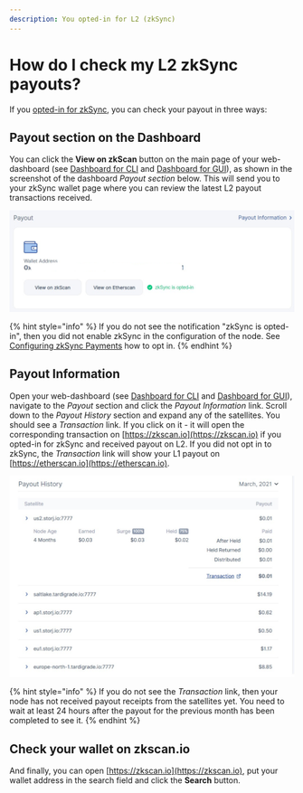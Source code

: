 ```yaml
---
description: You opted-in for L2 (zkSync)
---
```


# How do I check my L2 zkSync payouts?

If you [opted-in for zkSync](../../dependencies/storage-node-operator-payout-information/zk-sync-opt-in-for-snos.md), you can check your payout in three ways:

## Payout section on the Dashboard

You can click the **View on zkScan** button on the main page of your web-dashboard (see [Dashboard for CLI](../../setup/cli/dashboard.md) and [Dashboard for GUI](../../setup/gui-windows/dashboard.md)), as shown in the screenshot of the dashboard _Payout section_ below. This will send you to your zkSync wallet page where you can review the latest L2 payout transactions received.

![Payout section of the web-dashboard](<../../.gitbook/assets/image (40).png>)

{% hint style="info" %}
If you do not see the notification "zkSync is opted-in", then you did not enable zkSync in the configuration of the node. See [Configuring zkSync Payments](../../dependencies/storage-node-operator-payout-information/zk-sync-opt-in-for-snos.md) how to opt in.
{% endhint %}

## Payout Information

Open your web-dashboard (see [Dashboard for CLI](../../setup/cli/dashboard.md) and [Dashboard for GUI](../../setup/gui-windows/dashboard.md)), navigate to the _Payout_ section and click the _Payout Information_ link. Scroll down to the _Payout History_ section and expand any of the satellites. You should see a _Transaction_ link. If you click on it - it will open the corresponding transaction on [https://zkscan.io](https://zkscan.io) if you opted-in for zkSync and received payout on L2. If you did not opt in to zkSync, the _Transaction_ link will show your L1 payout on  [https://etherscan.io](https://etherscan.io).

![Fig. Payout History section of the Payout Information window](<../../.gitbook/assets/image (41).png>)

{% hint style="info" %}
If you do not see the _Transaction_ link, then your node has not received payout receipts from the satellites yet. You need to wait at least 24 hours after the payout for the previous month has been completed to see it.
{% endhint %}

## Check your wallet on zkscan.io

And finally, you can open [https://zkscan.io](https://zkscan.io), put your wallet address in the search field and click the **Search** button.
